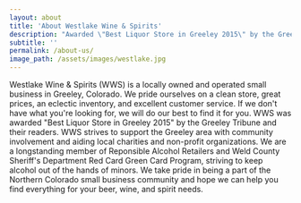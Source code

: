```yaml
---
layout: about
title: 'About Westlake Wine & Spirits'
description: "Awarded \"Best Liquor Store in Greeley 2015\" by the Greeley Tribune and their readers.\_We pride ourselves on a clean store, great prices, an eclectic inventory, and excellent customer service."
subtitle: ''
permalink: /about-us/
image_path: /assets/images/westlake.jpg
---
```


Westlake Wine & Spirits (WWS) is a locally owned and operated small business in Greeley, Colorado. We pride ourselves on a clean store, great prices, an eclectic inventory, and excellent customer service. If we don't have what you're looking for, we will do our best to find it for you. WWS was awarded "Best Liquor Store in Greeley 2015" by the Greeley Tribune and their readers. WWS strives to support the Greeley area with community involvement and aiding local charities and non-profit organizations. We are a longstanding member of Reponsible Alcohol Retailers and Weld County Sheriff's Department Red Card Green Card Program, striving to keep alcohol out of the hands of minors. We take pride in being a part of the Northern Colorado small business community and hope we can help you find everything for your beer, wine, and spirit needs.